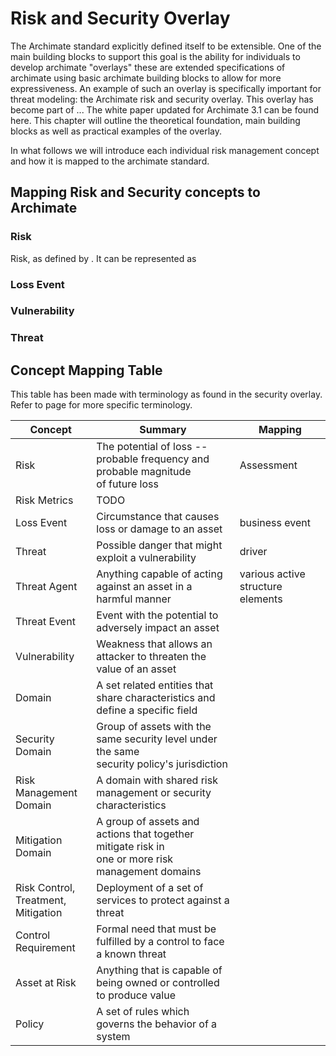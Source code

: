 <!-- TODO: Remove the <br/> breakpoints within the table if gitbook does this modelling themselves-->
# Risk and Security Overlay

The Archimate standard explicitly defined itself to be extensible.
One of the main building blocks to support this goal is the ability for individuals to develop archimate "overlays" these are extended specifications of archimate using basic archimate building blocks to allow for more expressiveness.
An example of such an overlay is specifically important for threat modeling: the Archimate risk and security overlay.
This overlay has become part of ...
The white paper updated for Archimate 3.1 can be found here. This chapter will outline the theoretical foundation, main building blocks as well as practical examples of the overlay.

In what follows we will introduce each individual risk management concept and how it is mapped to the archimate standard.

## Mapping Risk and Security concepts to Archimate

### Risk
Risk, as defined by .
It can be represented as

### Loss Event

### Vulnerability

### Threat

## Concept Mapping Table
This table has been made with terminology as found in the security overlay.
Refer to page for more specific terminology.

| Concept | Summary | Mapping |
| --- | --- | --- |
| Risk | The potential of loss -- probable frequency and probable magnitude<br/> of future loss |Assessment  |
| Risk Metrics | TODO | |
| Loss Event | Circumstance that causes loss or damage to an asset | business event |
| Threat | Possible danger that might exploit a vulnerability | driver |
| Threat Agent | Anything capable of acting against an asset in a harmful manner | various active structure elements |
| Threat Event | Event with the potential to adversely impact an asset | |
| Vulnerability | Weakness that allows an attacker to threaten the value of an asset | |
| Domain | A set related entities that share characteristics and define a specific field | |
| Security Domain | Group of assets with the same security level under the same <br/> security policy's jurisdiction | |
| Risk Management <br/> Domain | A domain with shared risk management or security characteristics| |
| Mitigation Domain | A group of assets and actions that together mitigate risk in <br/>one or more risk management domains| |
| Risk Control, <br/> Treatment, Mitigation | Deployment of a set of services to protect against a threat | |
| Control Requirement | Formal need that must be fulfilled by a control to face a known threat| |
| Asset at Risk | Anything that is capable of being owned or controlled to produce value| |
| Policy | A set of rules which governs the behavior of a system | |

